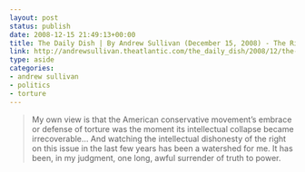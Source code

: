 ```yaml
---
layout: post
status: publish
date: 2008-12-15 21:49:13+00:00
title: The Daily Dish | By Andrew Sullivan (December 15, 2008) - The Right And Abu Ghraib I
link: http://andrewsullivan.theatlantic.com/the_daily_dish/2008/12/the-right-and-a.html
type: aside
categories:
- andrew sullivan
- politics
- torture
---
```


> My own view is that the American conservative movement’s embrace or defense of torture was the moment its intellectual collapse became irrecoverable… And watching the intellectual dishonesty of the right on this issue in the last few years has been a watershed for me. It has been, in my judgment, one long, awful surrender of truth to power.
